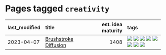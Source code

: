 # Pages tagged `creativity`

|last_modified|title|est. idea maturity|tags
|:---|:---|---:|:---|
|2023-04-07|[Brushstroke Diffusion](../brushstroke-diffusion.md)|1408|[![](https://img.shields.io/badge/tag-artisticstyletransfer-161a53)](../tags/artisticstyletransfer.md) [![](https://img.shields.io/badge/tag-creativity-b3194)](../tags/creativity.md) [![](https://img.shields.io/badge/tag-deepgenerativemodeling-34720)](../tags/deepgenerativemodeling.md) [![](https://img.shields.io/badge/tag-experimental-6013c8)](../tags/experimental.md) [![](https://img.shields.io/badge/tag-image_processing-3b18a)](../tags/image_processing.md) [![](https://img.shields.io/badge/tag-modeltraining-db71cb)](../tags/modeltraining.md) [![](https://img.shields.io/badge/tag-painting-71e862)](../tags/painting.md) [![](https://img.shields.io/badge/tag-wip-12eec5)](../tags/wip.md)|